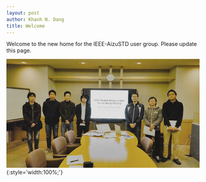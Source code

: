 ```yaml
--- 
layout: post
author: Khanh N. Dang
title: Welcome
---
```

Welcome to the new home for the IEEE-AizuSTD user group.
Please update this page. 

![pic](/images/2016-01-01_firstmeeting/first_meeting.JPG){:style='width:100%;'}
